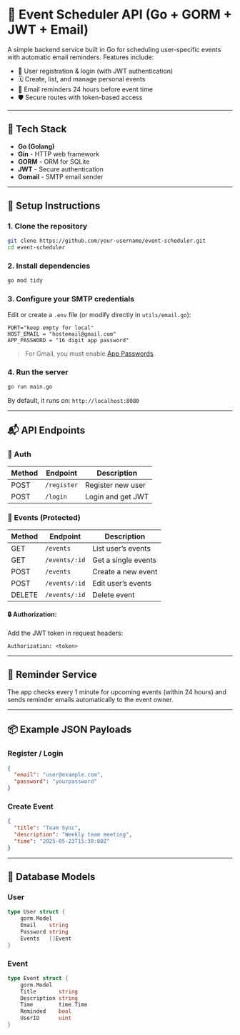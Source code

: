 
# 📅 Event Scheduler API (Go + GORM + JWT + Email)

A simple backend service built in Go for scheduling user-specific events with automatic email reminders. Features include:

- 🧑 User registration & login (with JWT authentication)
- 🗓️ Create, list, and manage personal events
- 📧 Email reminders 24 hours before event time
- 🛡️ Secure routes with token-based access

---

## 🚀 Tech Stack

- **Go (Golang)**
- **Gin** - HTTP web framework
- **GORM** - ORM for SQLite
- **JWT** - Secure authentication
- **Gomail** - SMTP email sender

---

## 🔧 Setup Instructions

### 1. Clone the repository

```bash
git clone https://github.com/your-username/event-scheduler.git
cd event-scheduler
```

### 2. Install dependencies

```bash
go mod tidy
```

### 3. Configure your SMTP credentials

Edit or create a `.env` file (or modify directly in `utils/email.go`):

```env
PORT="keep empty for local"
HOST_EMAIL = "hostemail@gmail.com"
APP_PASSWORD = "16 digit app password"
```

>  For Gmail, you must enable [App Passwords](https://myaccount.google.com/apppasswords).

### 4. Run the server

```bash
go run main.go
```

By default, it runs on: `http://localhost:8080`

---

## 📬 API Endpoints

### 🔐 Auth

| Method | Endpoint    | Description       |
| ------ | ----------- | ----------------- |
| POST   | `/register` | Register new user |
| POST   | `/login`    | Login and get JWT |

### 📅 Events (Protected)

| Method | Endpoint  | Description        |
| ------ | --------- | ------------------ |
| GET    | `/events` | List user’s events |
| GET    | `/events/:id` | Get a single events |
| POST   | `/events` | Create a new event |
| POST   | `/events/:id` | Edit user’s events |
| DELETE   | `/events/:id` | Delete event |

#### 🔒 Authorization:

Add the JWT token in request headers:

```
Authorization: <token>
```

---

## 🔁 Reminder Service

The app checks every 1 minute for upcoming events (within 24 hours) and sends reminder emails automatically to the event owner.

---

## 📦 Example JSON Payloads

### Register / Login

```json
{
  "email": "user@example.com",
  "password": "yourpassword"
}
```

### Create Event

```json
{
  "title": "Team Sync",
  "description": "Weekly team meeting",
  "time": "2025-05-23T15:30:00Z"
}
```

---

## 🧠 Database Models

### User

```go
type User struct {
    gorm.Model
    Email    string
    Password string
    Events   []Event
}
```

### Event

```go
type Event struct {
    gorm.Model
    Title       string
    Description string
    Time        time.Time
    Reminded    bool
    UserID      uint
}
```


